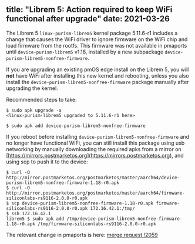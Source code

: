 title: "Librem 5: Action required to keep WiFi functional after upgrade"
date: 2021-03-26
---
The Librem 5 `linux-purism-librem5` kernel package 5.11.6-r1 includes a change
that causes the WiFi driver to ignore firmware on the WiFi chip and load
firmware from the rootfs. This firmware was not available in pmaports until
`device-purism-librem5` v1.18, installed by a new subpackage
`device-purism-librem5-nonfree-firmware`.

If you are upgrading an existing pmOS edge install on the Librem 5, you will
**not** have WiFi after installing this new kernel and rebooting, unless you
also install the `device-purism-librem5-nonfree-firmware` package manually
after upgrading the kernel.

Recommended steps to take:

```
$ sudo apk upgrade -a
<linux-purism-librem5 upgraded to 5.11.6-r1 here>

$ sudo apk add device-purism-librem5-nonfree-firmware
```

If you reboot before installing `device-purism-librem5-nonfree-firmware` and no
longer have functional WiFi, you can still install this package using usb
networking by manually downloading the required apks from a mirror on
[https://mirrors.postmarketos.org](https://mirrors.postmarketos.org), and using
scp to push it to the device:

```
$ curl -O http://mirror.postmarketos.org/postmarketos/master/aarch64/device-purism-librem5-nonfree-firmware-1.18-r0.apk
$ curl -O http://mirror.postmarketos.org/postmarketos/master/aarch64/firmware-siliconlabs-rs9116-2.0.0-r0.apk
$ scp device-purism-librem5-nonfree-firmware-1.18-r0.apk firmware-siliconlabs-rs9116-2.0.0-r0.apk 172.16.42.1:/tmp/
$ ssh 172.16.42.1
librem5 $ sudo apk add /tmp/device-purism-librem5-nonfree-firmware-1.18-r0.apk /tmp/firmware-siliconlabs-rs9116-2.0.0-r0.apk
```

The relevant change in pmaports is here: [merge request !2059](https://gitlab.com/postmarketOS/pmaports/-/merge_requests/2059)
